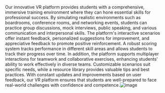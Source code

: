 Our innovative VR platform provides students with a comprehensive, immersive training environment where they can hone essential skills for professional success. By simulating realistic environments such as boardrooms, conference rooms, and networking events, students can practice group discussions, mock interviews, public speaking, and various communication and interpersonal skills. The platform's interactive scenarios offer instant feedback, personalized suggestions for improvement, and appreciative feedback to promote positive reinforcement. A robust scoring system tracks performance in different skill areas and allows students to track their progress over time. In addition, the platform supports multiplayer interactions for teamwork and collaborative exercises, enhancing students' ability to work effectively in diverse teams. Customizable scenarios suit specific needs, while a resource library provides valuable tips and best practices. With constant updates and improvements based on user feedback, our VR platform ensures that students are well-prepared to face real-world challenges with confidence and competence.![image](https://github.com/user-attachments/assets/d2c71b60-5f60-43d1-9c36-ba19804218e7)
